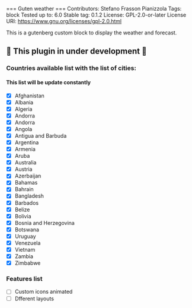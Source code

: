 === Guten weather ===
Contributors:      Stefano Frasson Pianizzola
Tags:              block
Tested up to:      6.0
Stable tag:        0.1.2
License:           GPL-2.0-or-later
License URI:       https://www.gnu.org/licenses/gpl-2.0.html

This is a gutenberg custom block to display the weather and forecast.
## :rotating_light:  This plugin in under development :rotating_light: 

### Countries available list with the list of cities:
#### This list will  be update constantly

- [x] Afghanistan
- [x] Albania
- [x] Algeria
- [x] Andorra
- [x] Andorra
- [x] Angola
- [x] Antigua and Barbuda
- [x] Argentina
- [x] Armenia
- [x] Aruba
- [x] Australia
- [x] Austria
- [x] Azerbaijan
- [x] Bahamas
- [x] Bahrain
- [x] Bangladesh
- [x] Barbados
- [x] Belize
- [x] Bolivia
- [x] Bosnia and Herzegovina
- [x] Botswana
- [x] Uruguay
- [x] Venezuela
- [x] Vietnam
- [x] Zambia
- [x] Zimbabwe

### Features list

- [ ] Custom icons animated
- [ ] Dfferent layouts